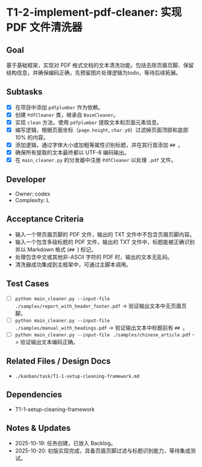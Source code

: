 # T1-2-implement-pdf-cleaner: 实现 PDF 文件清洗器

## Goal
基于基础框架，实现对 PDF 格式文档的文本清洗功能，包括去除页眉页脚、保留结构信息，并确保编码正确，先预留图片处理逻辑为todo，等待后续拓展。

## Subtasks
- [x] 在项目中添加 `pdfplumber` 作为依赖。
- [x] 创建 `PdfCleaner` 类，继承自 `BaseCleaner`。
- [x] 实现 `clean` 方法，使用 `pdfplumber` 提取文本和页面元素信息。
- [x] 编写逻辑，根据页面坐标（`page.height`, `char.y0`）过滤掉页面顶部和底部 10% 的内容。
- [x] 添加逻辑，通过字体大小或加粗等属性识别标题，并在其行首添加 `## `。
- [x] 确保所有提取的文本最终都以 UTF-8 编码输出。
- [x] 在 `main_cleaner.py` 的分发器中注册 `PdfCleaner` 以处理 `.pdf` 文件。

## Developer
- Owner: codex
- Complexity: L

## Acceptance Criteria
- 输入一个带页眉页脚的 PDF 文件，输出的 TXT 文件中不包含页眉页脚内容。
- 输入一个包含多级标题的 PDF 文件，输出的 TXT 文件中，标题能被正确识别并以 Markdown 格式 (`## `) 标记。
- 处理包含中文或其他非-ASCII 字符的 PDF 时，输出的文本无乱码。
- 清洗器成功集成到主框架中，可通过主脚本调用。

## Test Cases
- [ ] `python main_cleaner.py --input-file ./samples/report_with_header_footer.pdf` -> 验证输出文本中无页眉页脚。
- [ ] `python main_cleaner.py --input-file ./samples/manual_with_headings.pdf` -> 验证输出文本中标题前有 `## `。
- [ ] `python main_cleaner.py --input-file ./samples/chinese_article.pdf` -> 验证输出文本编码正确。

## Related Files / Design Docs
- `./kanban/task/T1-1-setup-cleaning-framework.md`

## Dependencies
- T1-1-setup-cleaning-framework

## Notes & Updates
- 2025-10-19: 任务创建，已放入 Backlog。
- 2025-10-20: 初版实现完成，具备页眉页脚过滤与标题识别能力，等待集成测试。
